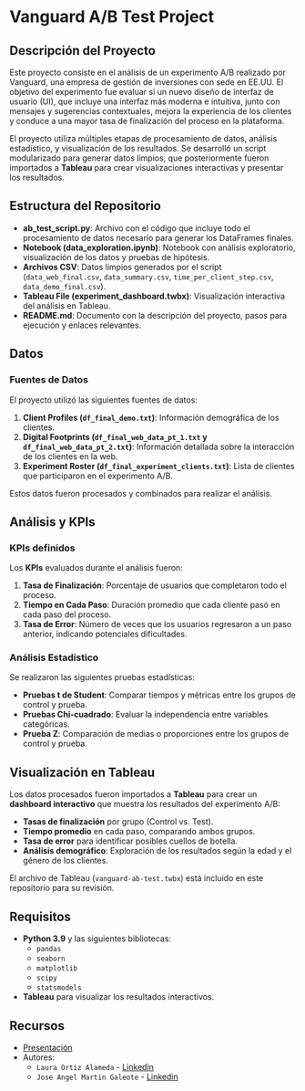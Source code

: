 # Vanguard A/B Test Project

## Descripción del Proyecto

Este proyecto consiste en el análisis de un experimento A/B realizado por Vanguard, una empresa de gestión de inversiones con sede en EE.UU. El objetivo del experimento fue evaluar si un nuevo diseño de interfaz de usuario (UI), que incluye una interfaz más moderna e intuitiva, junto con mensajes y sugerencias contextuales, mejora la experiencia de los clientes y conduce a una mayor tasa de finalización del proceso en la plataforma.

El proyecto utiliza múltiples etapas de procesamiento de datos, análisis estadístico, y visualización de los resultados. Se desarrolló un script modularizado para generar datos limpios, que posteriormente fueron importados a **Tableau** para crear visualizaciones interactivas y presentar los resultados.

## Estructura del Repositorio

- **ab_test_script.py**: Archivo con el código que incluye todo el procesamiento de datos necesario para generar los DataFrames finales.
- **Notebook (data_exploration.ipynb)**: Notebook con análisis exploratorio, visualización de los datos y pruebas de hipótesis.
- **Archivos CSV**: Datos limpios generados por el script (`data_web_final.csv`, `data_summary.csv`, `time_per_client_step.csv`, `data_demo_final.csv`).
- **Tableau File (experiment_dashboard.twbx)**: Visualización interactiva del análisis en Tableau.
- **README.md**: Documento con la descripción del proyecto, pasos para ejecución y enlaces relevantes.

## Datos

### Fuentes de Datos
El proyecto utilizó las siguientes fuentes de datos:
1. **Client Profiles (`df_final_demo.txt`)**: Información demográfica de los clientes.
2. **Digital Footprints (`df_final_web_data_pt_1.txt` y `df_final_web_data_pt_2.txt`)**: Información detallada sobre la interacción de los clientes en la web.
3. **Experiment Roster (`df_final_experiment_clients.txt`)**: Lista de clientes que participaron en el experimento A/B.

Estos datos fueron procesados y combinados para realizar el análisis.

## Análisis y KPIs

### KPIs definidos
Los **KPIs** evaluados durante el análisis fueron:
1. **Tasa de Finalización**: Porcentaje de usuarios que completaron todo el proceso.
2. **Tiempo en Cada Paso**: Duración promedio que cada cliente pasó en cada paso del proceso.
3. **Tasa de Error**: Número de veces que los usuarios regresaron a un paso anterior, indicando potenciales dificultades.

### Análisis Estadístico
Se realizaron las siguientes pruebas estadísticas:
- **Pruebas t de Student**: Comparar tiempos y métricas entre los grupos de control y prueba.
- **Pruebas Chi-cuadrado**: Evaluar la independencia entre variables categóricas.
- **Prueba Z**: Comparación de medias o proporciones entre los grupos de control y prueba.

## Visualización en Tableau

Los datos procesados fueron importados a **Tableau** para crear un **dashboard interactivo** que muestra los resultados del experimento A/B:
- **Tasas de finalización** por grupo (Control vs. Test).
- **Tiempo promedio** en cada paso, comparando ambos grupos.
- **Tasa de error** para identificar posibles cuellos de botella.
- **Análisis demográfico**: Exploración de los resultados según la edad y el género de los clientes.

El archivo de Tableau (`vanguard-ab-test.twbx`) está incluido en este repositorio para su revisión.


## Requisitos
- **Python 3.9** y las siguientes bibliotecas:
  - `pandas`
  - `seaborn`
  - `matplotlib`
  - `scipy`
  - `statsmodels`
- **Tableau** para visualizar los resultados interactivos.

## Recursos
- [Presentación](https://www.canva.com/design/DAGSgp8Fld8/_X72sZzLpzbL-T_SGa2h1w/edit?utm_content=DAGSgp8Fld8&utm_campaign=designshare&utm_medium=link2&utm_source=sharebutton)
- Autores:
  - `Laura Ortiz Alameda` - [Linkedin](www.linkedin.com/in/laura-ortiz-alameda/)
  - `Jose Angel Martin Galeote` - [Linkedin](www.linkedin.com/in/jose-martin-galeote/)



 
